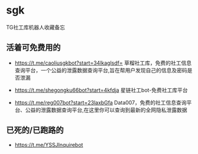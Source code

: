 # sgk
TG社工库机器人收藏备忘

## 活着可免费用的

- https://t.me/caoliusgkbot?start=34lkaglsdf=
草榴社工库，免费的社工信息查询平台，一个公益的泄露数据查询平台,旨在帮用户发现自己的信息及密码是否泄漏	

- https://t.me/shegongku66bot?start=4kfdja
星链社工bot-免费社工库平台	

- https://t.me/reg007bot?start=23laxbGfa
Data007，免费的社工信息查询平台、公益的泄露数据查询平台,在这里你可以查询到最新的全网隐私泄露数据	

## 已死的/已跑路的

- https://t.me/YSSJInquirebot	
